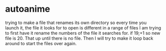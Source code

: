# autoanime
trying to make a file that renames its own directory so every time you launch it, the file it looks for to open is different in a range of files
I am trying to first have it rename the numbers of the file it searches for. if 19;+1 so new file is 20. That up until there is no file.
Then I will try to make it loop back around to start the files over again. 
